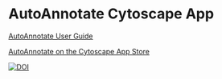 # AutoAnnotate Cytoscape App

[AutoAnnotate User Guide](http://baderlab.org/Software/AutoAnnotate/UserManual)

[AutoAnnotate on the Cytoscape App Store](http://apps.cytoscape.org/apps/autoannotate)

[![DOI](https://zenodo.org/badge/22805/BaderLab/AutoAnnotateApp.svg)](https://zenodo.org/badge/latestdoi/22805/BaderLab/AutoAnnotateApp)

